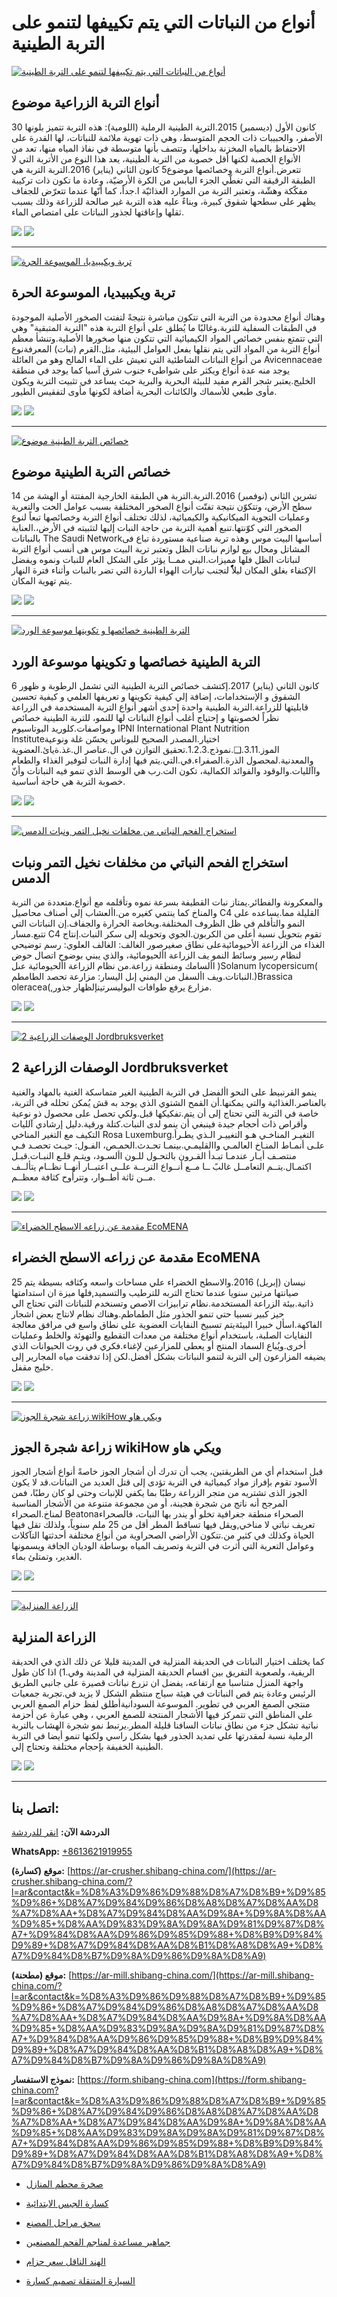# أنواع من النباتات التي يتم تكييفها لتنمو على التربة الطينية

<a href="https://swt.shibang-china.com/?l=ar&img&k=%D8%A3%D9%86%D9%88%D8%A7%D8%B9+%D9%85%D9%86+%D8%A7%D9%84%D9%86%D8%A8%D8%A7%D8%AA%D8%A7%D8%AA+%D8%A7%D9%84%D8%AA%D9%8A+%D9%8A%D8%AA%D9%85+%D8%AA%D9%83%D9%8A%D9%8A%D9%81%D9%87%D8%A7+%D9%84%D8%AA%D9%86%D9%85%D9%88+%D8%B9%D9%84%D9%89+%D8%A7%D9%84%D8%AA%D8%B1%D8%A8%D8%A9+%D8%A7%D9%84%D8%B7%D9%8A%D9%86%D9%8A%D8%A9" target="_blank">![أنواع من النباتات التي يتم تكييفها لتنمو على التربة الطينية](http://static.shibang-china.com/all-800x300/1400.jpg)</a>

## أنواع التربة الزراعية موضوع
30 كانون الأول (ديسمبر) 2015.التربة الطينية الرملية (اللومية): هذه التربة تتميز بلونها الأصفر، والحبيبات ذات الحجم المتوسط، وهي ذات تهوية ملائمة للنباتات، لها القدرة على الاحتفاظ بالمياه المخزنة بداخلها، وتتصف بأنها متوسطة في نفاذ المياه منها، تعد من الأنواع الخصبة لكنها أقل خصوبة من التربة الطينية، يعد هذا النوع من الأتربة التي لا تتعرض.أنواع التربة وخصائصها موضوع5 كانون الثاني (يناير) 2016.التربة التربة هي الطبقة الرقيقة التي تغطّي الجزء اليابس من الكرة الأرضيّة، وعادة ما تكون ذات تركيبة مفكّكة وهشّة، وتعتبر التربة من الموارد الغذائيّة ا.جداً، كما أنّها عندما تتعرّض للجفاف يظهر على سطحها شقوق كبيرة، وبناءً عليه هذه التربة غير صالحة للزراعة وذلك بسبب ثقلها وإعاقتها لجذور النباتات على امتصاص الماء.


<a href="https://whatsapp.shibangsoft.com/WhatsApp.php" target="_blank" title="WhatsApp">![](http://static.shibang-china.com/icon/whatsapp.png)</a> <a href="https://swt.shibang-china.com/?l=ar&icon&k=%D8%A3%D9%86%D9%88%D8%A7%D8%B9+%D9%85%D9%86+%D8%A7%D9%84%D9%86%D8%A8%D8%A7%D8%AA%D8%A7%D8%AA+%D8%A7%D9%84%D8%AA%D9%8A+%D9%8A%D8%AA%D9%85+%D8%AA%D9%83%D9%8A%D9%8A%D9%81%D9%87%D8%A7+%D9%84%D8%AA%D9%86%D9%85%D9%88+%D8%B9%D9%84%D9%89+%D8%A7%D9%84%D8%AA%D8%B1%D8%A8%D8%A9+%D8%A7%D9%84%D8%B7%D9%8A%D9%86%D9%8A%D8%A9" target="_blank">![](http://static.shibang-china.com/icon/chat-ar.png)</a>

---

<a href="https://swt.shibang-china.com/?l=ar&img&k=%D8%A3%D9%86%D9%88%D8%A7%D8%B9+%D9%85%D9%86+%D8%A7%D9%84%D9%86%D8%A8%D8%A7%D8%AA%D8%A7%D8%AA+%D8%A7%D9%84%D8%AA%D9%8A+%D9%8A%D8%AA%D9%85+%D8%AA%D9%83%D9%8A%D9%8A%D9%81%D9%87%D8%A7+%D9%84%D8%AA%D9%86%D9%85%D9%88+%D8%B9%D9%84%D9%89+%D8%A7%D9%84%D8%AA%D8%B1%D8%A8%D8%A9+%D8%A7%D9%84%D8%B7%D9%8A%D9%86%D9%8A%D8%A9" target="_blank">![تربة ويكيبيديا، الموسوعة الحرة](http://static.shibang-china.com/all-800x300/856.jpg)</a>

## تربة ويكيبيديا، الموسوعة الحرة
وهناك أنواع محدودة من التربة التي تتكون مباشرة نتيجةً لتفتت الصخور الأصلية الموجودة في الطبقات السفلية للتربة.وغالبًا ما يُطلق على أنواع التربة هذه &quot;التربة المتبقية&quot; وهي التي تتمتع بنفس خصائص المواد الكيميائية التي تتكون منها صخورها الأصلية.وتنشأ معظم أنواع التربة من المواد التي يتم نقلها بفعل العوامل البيئية، مثل.القرم (نبات) المعرفةنوع من أنواع النباتات الشاطئية التي تعيش على الماء المالح وهو من العائلة Avicennaceae يوجد منه عدة أنواع ويكثر على شواطىء جنوب شرق آسيا كما يوجد في منطقة الخليج.يعتبر شجر القرم مفيد للبيئة البحرية والبرية حيث يساعد في تثبيت التربة ويكون مأوى طبعي للأسماك والكائنات البحرية أضافة لكونها مأوى لتفقيس الطيور.


<a href="https://whatsapp.shibangsoft.com/WhatsApp.php" target="_blank" title="WhatsApp">![](http://static.shibang-china.com/icon/whatsapp.png)</a> <a href="https://swt.shibang-china.com/?l=ar&icon&k=%D8%A3%D9%86%D9%88%D8%A7%D8%B9+%D9%85%D9%86+%D8%A7%D9%84%D9%86%D8%A8%D8%A7%D8%AA%D8%A7%D8%AA+%D8%A7%D9%84%D8%AA%D9%8A+%D9%8A%D8%AA%D9%85+%D8%AA%D9%83%D9%8A%D9%8A%D9%81%D9%87%D8%A7+%D9%84%D8%AA%D9%86%D9%85%D9%88+%D8%B9%D9%84%D9%89+%D8%A7%D9%84%D8%AA%D8%B1%D8%A8%D8%A9+%D8%A7%D9%84%D8%B7%D9%8A%D9%86%D9%8A%D8%A9" target="_blank">![](http://static.shibang-china.com/icon/chat-ar.png)</a>

---

<a href="https://swt.shibang-china.com/?l=ar&img&k=%D8%A3%D9%86%D9%88%D8%A7%D8%B9+%D9%85%D9%86+%D8%A7%D9%84%D9%86%D8%A8%D8%A7%D8%AA%D8%A7%D8%AA+%D8%A7%D9%84%D8%AA%D9%8A+%D9%8A%D8%AA%D9%85+%D8%AA%D9%83%D9%8A%D9%8A%D9%81%D9%87%D8%A7+%D9%84%D8%AA%D9%86%D9%85%D9%88+%D8%B9%D9%84%D9%89+%D8%A7%D9%84%D8%AA%D8%B1%D8%A8%D8%A9+%D8%A7%D9%84%D8%B7%D9%8A%D9%86%D9%8A%D8%A9" target="_blank">![خصائص التربة الطينية موضوع](http://static.shibang-china.com/all-800x300/432.jpg)</a>

## خصائص التربة الطينية موضوع
14 تشرين الثاني (نوفمبر) 2016.التربة.التربة هي الطبقة الخارجية المفتتة أو الهشة من سطح الأرض، وتتكوّن نتيجة تفتّت أنواع الصخور المختلفة بسبب عوامل الحت والتعرية وعمليات التجوية الميكانيكية والكيميائية، لذلك تختلف أنواع التربة وخصائصها تبعاً لنوع الصخور التي كوّنتها.تنبع أهمية التربة من حاجة النبات إليها لتثبيته في الأرض،.العناية بالنباتات The Saudi Networkأساسها البيت موس وهذه تربة صناعية مستوردة تباع فى المشاتل ومحال بيع لوازم نباتات الظل وتعتبر تربة البيت موس هى أنسب أنواع التربة لنباتات الظل فلها مميزات.البني ممــا يؤثر على الشكل العام للنبات ونموه ويفضل الإكتفاء بغلق المكان ليلاًًًًًًًًًً لتجنب تيارات الهواء الباردة التي تضر بالنبات وأثناء فترة النهار يتم تهوية المكان.


<a href="https://whatsapp.shibangsoft.com/WhatsApp.php" target="_blank" title="WhatsApp">![](http://static.shibang-china.com/icon/whatsapp.png)</a> <a href="https://swt.shibang-china.com/?l=ar&icon&k=%D8%A3%D9%86%D9%88%D8%A7%D8%B9+%D9%85%D9%86+%D8%A7%D9%84%D9%86%D8%A8%D8%A7%D8%AA%D8%A7%D8%AA+%D8%A7%D9%84%D8%AA%D9%8A+%D9%8A%D8%AA%D9%85+%D8%AA%D9%83%D9%8A%D9%8A%D9%81%D9%87%D8%A7+%D9%84%D8%AA%D9%86%D9%85%D9%88+%D8%B9%D9%84%D9%89+%D8%A7%D9%84%D8%AA%D8%B1%D8%A8%D8%A9+%D8%A7%D9%84%D8%B7%D9%8A%D9%86%D9%8A%D8%A9" target="_blank">![](http://static.shibang-china.com/icon/chat-ar.png)</a>

---

<a href="https://swt.shibang-china.com/?l=ar&img&k=%D8%A3%D9%86%D9%88%D8%A7%D8%B9+%D9%85%D9%86+%D8%A7%D9%84%D9%86%D8%A8%D8%A7%D8%AA%D8%A7%D8%AA+%D8%A7%D9%84%D8%AA%D9%8A+%D9%8A%D8%AA%D9%85+%D8%AA%D9%83%D9%8A%D9%8A%D9%81%D9%87%D8%A7+%D9%84%D8%AA%D9%86%D9%85%D9%88+%D8%B9%D9%84%D9%89+%D8%A7%D9%84%D8%AA%D8%B1%D8%A8%D8%A9+%D8%A7%D9%84%D8%B7%D9%8A%D9%86%D9%8A%D8%A9" target="_blank">![التربة الطينية خصائصها و تكوينها موسوعة الورد](http://static.shibang-china.com/all-800x300/647.jpg)</a>

## التربة الطينية خصائصها و تكوينها موسوعة الورد
6 كانون الثاني (يناير) 2017.إكتشف خصائص التربة الطينية التي تشمل الرطوبة و ظهور الشقوق و الإستخدامات، إضافة إلي كيفية تكوينها و تعريفها العلمي و كيفية تحسين قابليتها للزراعة.التربة الطينية واحدة إحدى أشهر أنواع التربة المستخدمة في الزراعة نظراً لخصوبتها و إحتياج أغلب أنواع النباتات لها للنمو، للتربة الطينية خصائص ومواصفات.كلوريد البوتاسيوم IPNI International Plant Nutrition Instituteاختيار.المصدر الصحيح للبوتاس يحسّن غلة ونوعية الموز.3.11.❑.نموذج.1.2.3.تحقيق التوازن في ال.عناصر ال.غذ.ةيائ.العضوية والمعدنية.لمحصول الذرة.الصفراء.في.التي.يتم فيها إدارة النبات لتوفير الغذاء والطعام واآلليات.والوقود والفوائد الكمالية، تكون الت.رب هي الوسط الذي تنمو فيه النباتات وأنّ خصوبة التربة هي حاجة أساسية.


<a href="https://whatsapp.shibangsoft.com/WhatsApp.php" target="_blank" title="WhatsApp">![](http://static.shibang-china.com/icon/whatsapp.png)</a> <a href="https://swt.shibang-china.com/?l=ar&icon&k=%D8%A3%D9%86%D9%88%D8%A7%D8%B9+%D9%85%D9%86+%D8%A7%D9%84%D9%86%D8%A8%D8%A7%D8%AA%D8%A7%D8%AA+%D8%A7%D9%84%D8%AA%D9%8A+%D9%8A%D8%AA%D9%85+%D8%AA%D9%83%D9%8A%D9%8A%D9%81%D9%87%D8%A7+%D9%84%D8%AA%D9%86%D9%85%D9%88+%D8%B9%D9%84%D9%89+%D8%A7%D9%84%D8%AA%D8%B1%D8%A8%D8%A9+%D8%A7%D9%84%D8%B7%D9%8A%D9%86%D9%8A%D8%A9" target="_blank">![](http://static.shibang-china.com/icon/chat-ar.png)</a>

---

<a href="https://swt.shibang-china.com/?l=ar&img&k=%D8%A3%D9%86%D9%88%D8%A7%D8%B9+%D9%85%D9%86+%D8%A7%D9%84%D9%86%D8%A8%D8%A7%D8%AA%D8%A7%D8%AA+%D8%A7%D9%84%D8%AA%D9%8A+%D9%8A%D8%AA%D9%85+%D8%AA%D9%83%D9%8A%D9%8A%D9%81%D9%87%D8%A7+%D9%84%D8%AA%D9%86%D9%85%D9%88+%D8%B9%D9%84%D9%89+%D8%A7%D9%84%D8%AA%D8%B1%D8%A8%D8%A9+%D8%A7%D9%84%D8%B7%D9%8A%D9%86%D9%8A%D8%A9" target="_blank">![استخراج الفحم النباتي من مخلفات نخيل التمر ونبات الدمس](http://static.shibang-china.com/all-800x300/41.jpg)</a>

## استخراج الفحم النباتي من مخلفات نخيل التمر ونبات الدمس
والمعكرونة والفطائر.يمتاز نبات القطيفة بسرعة نموه وتأقلمه مع أنواع.متعددة من التربة والمناخ كما ينتمي كغيره من.األعشاب إلى أصناف محاصيل C4 القليلة مما.يساعده على النمو والتأقلم في ظل الظروف المختلفة.وبخاصة الحرارة والجفاف.إن النباتات التي تتبع.مسار C4 تقوم بتحويل نسبة أعلى من الكربون.الجوي وتحويله إلى سكر النبات.إنتاج الغذاء من الزراعة الأحيومائيةعلى نطاق صغيرصور الغالف: الغالف العلوي: رسم توضيحي لنظام رسير وسائط النمو يف الزراعة األحيومائية، والذي يبني بوضوح اتصال حوض األسامك ومنطقة زراعة.من نظام الزراعة األحيومائية عىل )Solanum lycopersicum( النباتات.ويف األسفل من اليمني إىل اليسار: مزارعة تحصد الطامطم.)Brassica oleracea(,مزارع يرفع طوافات البوليسرتينإلظهار جذور.


<a href="https://whatsapp.shibangsoft.com/WhatsApp.php" target="_blank" title="WhatsApp">![](http://static.shibang-china.com/icon/whatsapp.png)</a> <a href="https://swt.shibang-china.com/?l=ar&icon&k=%D8%A3%D9%86%D9%88%D8%A7%D8%B9+%D9%85%D9%86+%D8%A7%D9%84%D9%86%D8%A8%D8%A7%D8%AA%D8%A7%D8%AA+%D8%A7%D9%84%D8%AA%D9%8A+%D9%8A%D8%AA%D9%85+%D8%AA%D9%83%D9%8A%D9%8A%D9%81%D9%87%D8%A7+%D9%84%D8%AA%D9%86%D9%85%D9%88+%D8%B9%D9%84%D9%89+%D8%A7%D9%84%D8%AA%D8%B1%D8%A8%D8%A9+%D8%A7%D9%84%D8%B7%D9%8A%D9%86%D9%8A%D8%A9" target="_blank">![](http://static.shibang-china.com/icon/chat-ar.png)</a>

---

<a href="https://swt.shibang-china.com/?l=ar&img&k=%D8%A3%D9%86%D9%88%D8%A7%D8%B9+%D9%85%D9%86+%D8%A7%D9%84%D9%86%D8%A8%D8%A7%D8%AA%D8%A7%D8%AA+%D8%A7%D9%84%D8%AA%D9%8A+%D9%8A%D8%AA%D9%85+%D8%AA%D9%83%D9%8A%D9%8A%D9%81%D9%87%D8%A7+%D9%84%D8%AA%D9%86%D9%85%D9%88+%D8%B9%D9%84%D9%89+%D8%A7%D9%84%D8%AA%D8%B1%D8%A8%D8%A9+%D8%A7%D9%84%D8%B7%D9%8A%D9%86%D9%8A%D8%A9" target="_blank">![الوصفات الزراعية 2 Jordbruksverket](http://static.shibang-china.com/all-800x300/919.jpg)</a>

## الوصفات الزراعية 2 Jordbruksverket
ينمو القرنبيط على النحو األفضل في التربة الطينية الغير متماسكة الغنية بالمهاد والغنية بالعناصر.الغذائية والتي يمكنها.أن القمح الشتوي الذي يوجد به قش يُمكن تحلله في التربة، خاصة في التربة التي تحتاج إلى أن يتم.تفكيكها قبل.ولكي تحصل على محصول ذو نوعية وأقراص ذات أحجام جيدة فينبغي أن ينمو لدى النبات.كتلة ورقية.دليل إرشادي آلليات التكيف مع التغير المناخي Rosa Luxemburg.التغيـر المناخـي هـو التغييـر الـذي يطـرأ علـى أنمـاط المنـاخ العالمـي واالقليمـي.بينمـا تحـدث.الحمـص، الفـول: حيـث تحصـد فـي منتصـف أيـار عندمـا تبـدأ القـرون بالتحـول للـون األسـود، ويتـم قلـع النبـات.قبـل اكتمـال.يتــم التعامــل غالبً ــا مــع أنــواع التربــة علــى اعتبــار أنهــا نظــام يتألــف مــن ثاثة أطــوار، وتترأوح كثافة معظــم.


<a href="https://whatsapp.shibangsoft.com/WhatsApp.php" target="_blank" title="WhatsApp">![](http://static.shibang-china.com/icon/whatsapp.png)</a> <a href="https://swt.shibang-china.com/?l=ar&icon&k=%D8%A3%D9%86%D9%88%D8%A7%D8%B9+%D9%85%D9%86+%D8%A7%D9%84%D9%86%D8%A8%D8%A7%D8%AA%D8%A7%D8%AA+%D8%A7%D9%84%D8%AA%D9%8A+%D9%8A%D8%AA%D9%85+%D8%AA%D9%83%D9%8A%D9%8A%D9%81%D9%87%D8%A7+%D9%84%D8%AA%D9%86%D9%85%D9%88+%D8%B9%D9%84%D9%89+%D8%A7%D9%84%D8%AA%D8%B1%D8%A8%D8%A9+%D8%A7%D9%84%D8%B7%D9%8A%D9%86%D9%8A%D8%A9" target="_blank">![](http://static.shibang-china.com/icon/chat-ar.png)</a>

---

<a href="https://swt.shibang-china.com/?l=ar&img&k=%D8%A3%D9%86%D9%88%D8%A7%D8%B9+%D9%85%D9%86+%D8%A7%D9%84%D9%86%D8%A8%D8%A7%D8%AA%D8%A7%D8%AA+%D8%A7%D9%84%D8%AA%D9%8A+%D9%8A%D8%AA%D9%85+%D8%AA%D9%83%D9%8A%D9%8A%D9%81%D9%87%D8%A7+%D9%84%D8%AA%D9%86%D9%85%D9%88+%D8%B9%D9%84%D9%89+%D8%A7%D9%84%D8%AA%D8%B1%D8%A8%D8%A9+%D8%A7%D9%84%D8%B7%D9%8A%D9%86%D9%8A%D8%A9" target="_blank">![مقدمة عن زراعه الاسطح الخضراء EcoMENA](http://static.shibang-china.com/all-800x300/1248.jpg)</a>

## مقدمة عن زراعه الاسطح الخضراء EcoMENA
25 نيسان (إبريل) 2016.والاسطح الخضراء علي مساحات واسعه وكثافه بسيطة يتم صيانتها مرتين سنويا عندما تحتاج التربه للترطيب والتسميد,فلها ميزة ان استدامتها ذاتية.بيئة الزراعة المستخدمة.نظام ترابيزات الاصص وتسنخدم للنباتات التي تحتاج الي حيز كبير نسبيا حتي تنمو الجذور مثل الطماطم.وهناك نظام لانتاج بعض اشجار الفاكهة.اسأل خبيرا البيئةيتم تسبيخ النفايات العضوية على نطاق واسع في مرافق معالجة النفايات الصلبة، باستخدام أنواع مختلفة من معدات التقطيع والتهوئة والخلط وعمليات أخرى.ويُباع السماد المنتج أو يعطى للمزارعين لإغناء.فكري في روث الحيوانات الذي يضيفه المزارعون إلى التربة لتنمو النباتات بشكل أفضل.لكن إذا تدفقت مياه المجارير إلى خليج مقفل.


<a href="https://whatsapp.shibangsoft.com/WhatsApp.php" target="_blank" title="WhatsApp">![](http://static.shibang-china.com/icon/whatsapp.png)</a> <a href="https://swt.shibang-china.com/?l=ar&icon&k=%D8%A3%D9%86%D9%88%D8%A7%D8%B9+%D9%85%D9%86+%D8%A7%D9%84%D9%86%D8%A8%D8%A7%D8%AA%D8%A7%D8%AA+%D8%A7%D9%84%D8%AA%D9%8A+%D9%8A%D8%AA%D9%85+%D8%AA%D9%83%D9%8A%D9%8A%D9%81%D9%87%D8%A7+%D9%84%D8%AA%D9%86%D9%85%D9%88+%D8%B9%D9%84%D9%89+%D8%A7%D9%84%D8%AA%D8%B1%D8%A8%D8%A9+%D8%A7%D9%84%D8%B7%D9%8A%D9%86%D9%8A%D8%A9" target="_blank">![](http://static.shibang-china.com/icon/chat-ar.png)</a>

---

<a href="https://swt.shibang-china.com/?l=ar&img&k=%D8%A3%D9%86%D9%88%D8%A7%D8%B9+%D9%85%D9%86+%D8%A7%D9%84%D9%86%D8%A8%D8%A7%D8%AA%D8%A7%D8%AA+%D8%A7%D9%84%D8%AA%D9%8A+%D9%8A%D8%AA%D9%85+%D8%AA%D9%83%D9%8A%D9%8A%D9%81%D9%87%D8%A7+%D9%84%D8%AA%D9%86%D9%85%D9%88+%D8%B9%D9%84%D9%89+%D8%A7%D9%84%D8%AA%D8%B1%D8%A8%D8%A9+%D8%A7%D9%84%D8%B7%D9%8A%D9%86%D9%8A%D8%A9" target="_blank">![زراعة شجرة الجوز wikiHow ويكي هاو](http://static.shibang-china.com/all-800x300/433.jpg)</a>

## زراعة شجرة الجوز wikiHow ويكي هاو
قبل استخدام أي من الطريقتين، يجب أن تدرك أن أشجار الجوز خاصةً أنواع أشجار الجوز الأسود تقوم بإفراز مواد كيميائية في التربة تؤدى إلى قتل العديد من النباتات.قد لا يكون الجوز الذى تشتريه من متجر الزراعة رطبًا بما يكفي للإنبات وحتى لو كان رطبًا، فمن المرجح أنه ناتج من شجرة هجينة، أو من مجموعة متنوعة من الأشجار المناسبة لمناخ.الصحراء Beatonaالصحراء منطقة جغرافية تخلو أو يندر بها النبات، فالصحراء تعريف نباتي لا مناخي,ويقل فيها تساقط المطر أقل من 25 ملم سنوياً، ولذلك تقل فيها الحياة وكذلك في كثير من.تتكون الأراضي الصحراوية من أنواع مختلفة أحدثتها التآكلات وعوامل التعرية التي أثرت في التربة وتصريف المياه بوساطة الوديان الجافة ويسمونها الغدير، وتمتلئ بماء.


<a href="https://whatsapp.shibangsoft.com/WhatsApp.php" target="_blank" title="WhatsApp">![](http://static.shibang-china.com/icon/whatsapp.png)</a> <a href="https://swt.shibang-china.com/?l=ar&icon&k=%D8%A3%D9%86%D9%88%D8%A7%D8%B9+%D9%85%D9%86+%D8%A7%D9%84%D9%86%D8%A8%D8%A7%D8%AA%D8%A7%D8%AA+%D8%A7%D9%84%D8%AA%D9%8A+%D9%8A%D8%AA%D9%85+%D8%AA%D9%83%D9%8A%D9%8A%D9%81%D9%87%D8%A7+%D9%84%D8%AA%D9%86%D9%85%D9%88+%D8%B9%D9%84%D9%89+%D8%A7%D9%84%D8%AA%D8%B1%D8%A8%D8%A9+%D8%A7%D9%84%D8%B7%D9%8A%D9%86%D9%8A%D8%A9" target="_blank">![](http://static.shibang-china.com/icon/chat-ar.png)</a>

---

<a href="https://swt.shibang-china.com/?l=ar&img&k=%D8%A3%D9%86%D9%88%D8%A7%D8%B9+%D9%85%D9%86+%D8%A7%D9%84%D9%86%D8%A8%D8%A7%D8%AA%D8%A7%D8%AA+%D8%A7%D9%84%D8%AA%D9%8A+%D9%8A%D8%AA%D9%85+%D8%AA%D9%83%D9%8A%D9%8A%D9%81%D9%87%D8%A7+%D9%84%D8%AA%D9%86%D9%85%D9%88+%D8%B9%D9%84%D9%89+%D8%A7%D9%84%D8%AA%D8%B1%D8%A8%D8%A9+%D8%A7%D9%84%D8%B7%D9%8A%D9%86%D9%8A%D8%A9" target="_blank">![الزراعة المنزلية](http://static.shibang-china.com/all-800x300/1426.jpg)</a>

## الزراعة المنزلية
كما يختلف اختيار النباتات في الحديقة المنزلية في المدينة قليلا عن ذلك الذي في الحديقة الريفية، ولصعوبة التفريق بين اقسام الحديقة المنزلية في المدينة وفي.1) اذا كان طول واجهة المنزل متناسبا مع ارتفاعه، يفضل ان تزرع نباتات قصيرة على جانبي الطريق الرئيس وعادة يتم قص النباتات في هيئة سياج منتظم الشكل لا يزيد في.تجربة جمعيات منتجي الصمغ العربي في تطوير. الموسوعة السودانيةأطلق لفظ حزام الصمغ العربي علي المناطق التي تتمركز فيها الأشجار المنتجة للصمغ العربي ، وهي عبارة عن أحزمة نباتية تشكل جزء من نطاق نباتات السافنا قليلة المطر.يرتبط نمو شجرة الهشاب بالتربة الرملية نسبة لمقدرتها علي تمديد الجذور فيها بشكل راسي ولكنها تنمو أيضا في التربة الطينية الخفيفة بإحجام مختلفة وتحتاج إلي.


<a href="https://whatsapp.shibangsoft.com/WhatsApp.php" target="_blank" title="WhatsApp">![](http://static.shibang-china.com/icon/whatsapp.png)</a> <a href="https://swt.shibang-china.com/?l=ar&icon&k=%D8%A3%D9%86%D9%88%D8%A7%D8%B9+%D9%85%D9%86+%D8%A7%D9%84%D9%86%D8%A8%D8%A7%D8%AA%D8%A7%D8%AA+%D8%A7%D9%84%D8%AA%D9%8A+%D9%8A%D8%AA%D9%85+%D8%AA%D9%83%D9%8A%D9%8A%D9%81%D9%87%D8%A7+%D9%84%D8%AA%D9%86%D9%85%D9%88+%D8%B9%D9%84%D9%89+%D8%A7%D9%84%D8%AA%D8%B1%D8%A8%D8%A9+%D8%A7%D9%84%D8%B7%D9%8A%D9%86%D9%8A%D8%A9" target="_blank">![](http://static.shibang-china.com/icon/chat-ar.png)</a>

---
## اتصل بنا:

**الدردشة الآن:** [انقر للدردشة](https://swt.shibang-china.com?l=ar&contact&k=%D8%A3%D9%86%D9%88%D8%A7%D8%B9+%D9%85%D9%86+%D8%A7%D9%84%D9%86%D8%A8%D8%A7%D8%AA%D8%A7%D8%AA+%D8%A7%D9%84%D8%AA%D9%8A+%D9%8A%D8%AA%D9%85+%D8%AA%D9%83%D9%8A%D9%8A%D9%81%D9%87%D8%A7+%D9%84%D8%AA%D9%86%D9%85%D9%88+%D8%B9%D9%84%D9%89+%D8%A7%D9%84%D8%AA%D8%B1%D8%A8%D8%A9+%D8%A7%D9%84%D8%B7%D9%8A%D9%86%D9%8A%D8%A9)

**WhatsApp:**  [+8613621919955](https://whatsapp.shibangsoft.com/WhatsApp.php)

**موقع (كسارة):** [https://ar-crusher.shibang-china.com/](https://ar-crusher.shibang-china.com/?l=ar&contact&k=%D8%A3%D9%86%D9%88%D8%A7%D8%B9+%D9%85%D9%86+%D8%A7%D9%84%D9%86%D8%A8%D8%A7%D8%AA%D8%A7%D8%AA+%D8%A7%D9%84%D8%AA%D9%8A+%D9%8A%D8%AA%D9%85+%D8%AA%D9%83%D9%8A%D9%8A%D9%81%D9%87%D8%A7+%D9%84%D8%AA%D9%86%D9%85%D9%88+%D8%B9%D9%84%D9%89+%D8%A7%D9%84%D8%AA%D8%B1%D8%A8%D8%A9+%D8%A7%D9%84%D8%B7%D9%8A%D9%86%D9%8A%D8%A9)

**موقع (مطحنة):** [https://ar-mill.shibang-china.com/](https://ar-mill.shibang-china.com/?l=ar&contact&k=%D8%A3%D9%86%D9%88%D8%A7%D8%B9+%D9%85%D9%86+%D8%A7%D9%84%D9%86%D8%A8%D8%A7%D8%AA%D8%A7%D8%AA+%D8%A7%D9%84%D8%AA%D9%8A+%D9%8A%D8%AA%D9%85+%D8%AA%D9%83%D9%8A%D9%8A%D9%81%D9%87%D8%A7+%D9%84%D8%AA%D9%86%D9%85%D9%88+%D8%B9%D9%84%D9%89+%D8%A7%D9%84%D8%AA%D8%B1%D8%A8%D8%A9+%D8%A7%D9%84%D8%B7%D9%8A%D9%86%D9%8A%D8%A9)

**نموذج الاستفسار:** [https://form.shibang-china.com](https://form.shibang-china.com?l=ar&contact&k=%D8%A3%D9%86%D9%88%D8%A7%D8%B9+%D9%85%D9%86+%D8%A7%D9%84%D9%86%D8%A8%D8%A7%D8%AA%D8%A7%D8%AA+%D8%A7%D9%84%D8%AA%D9%8A+%D9%8A%D8%AA%D9%85+%D8%AA%D9%83%D9%8A%D9%8A%D9%81%D9%87%D8%A7+%D9%84%D8%AA%D9%86%D9%85%D9%88+%D8%B9%D9%84%D9%89+%D8%A7%D9%84%D8%AA%D8%B1%D8%A8%D8%A9+%D8%A7%D9%84%D8%B7%D9%8A%D9%86%D9%8A%D8%A9)

* [صخرة محطم المنازل](../27/%D8%B5%D8%AE%D8%B1%D8%A9%20%D9%85%D8%AD%D8%B7%D9%85%20%D8%A7%D9%84%D9%85%D9%86%D8%A7%D8%B2%D9%84.md)

* [كسارة الجبس الابتدائية](../26/%D9%83%D8%B3%D8%A7%D8%B1%D8%A9%20%D8%A7%D9%84%D8%AC%D8%A8%D8%B3%20%D8%A7%D9%84%D8%A7%D8%A8%D8%AA%D8%AF%D8%A7%D8%A6%D9%8A%D8%A9.md)

* [سحق مراحل المصنع](../30/%D8%B3%D8%AD%D9%82%20%D9%85%D8%B1%D8%A7%D8%AD%D9%84%20%D8%A7%D9%84%D9%85%D8%B5%D9%86%D8%B9.md)

* [جماهير مساعدة لمناجم الفحم المصنعين](../30/%D8%AC%D9%85%D8%A7%D9%87%D9%8A%D8%B1%20%D9%85%D8%B3%D8%A7%D8%B9%D8%AF%D8%A9%20%D9%84%D9%85%D9%86%D8%A7%D8%AC%D9%85%20%D8%A7%D9%84%D9%81%D8%AD%D9%85%20%D8%A7%D9%84%D9%85%D8%B5%D9%86%D8%B9%D9%8A%D9%86.md)

* [الهند الناقل سعر حزام](../30/%D8%A7%D9%84%D9%87%D9%86%D8%AF%20%D8%A7%D9%84%D9%86%D8%A7%D9%82%D9%84%20%D8%B3%D8%B9%D8%B1%20%D8%AD%D8%B2%D8%A7%D9%85.md)

* [السيارة المتنقلة تصميم كسارة](../28/%D8%A7%D9%84%D8%B3%D9%8A%D8%A7%D8%B1%D8%A9%20%D8%A7%D9%84%D9%85%D8%AA%D9%86%D9%82%D9%84%D8%A9%20%D8%AA%D8%B5%D9%85%D9%8A%D9%85%20%D9%83%D8%B3%D8%A7%D8%B1%D8%A9.md)